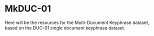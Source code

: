 # MkDUC-01

Here will be the resources for the Multi-Document Keyphrase dataset, based on the DUC-01 single document keyphrase dataset.
